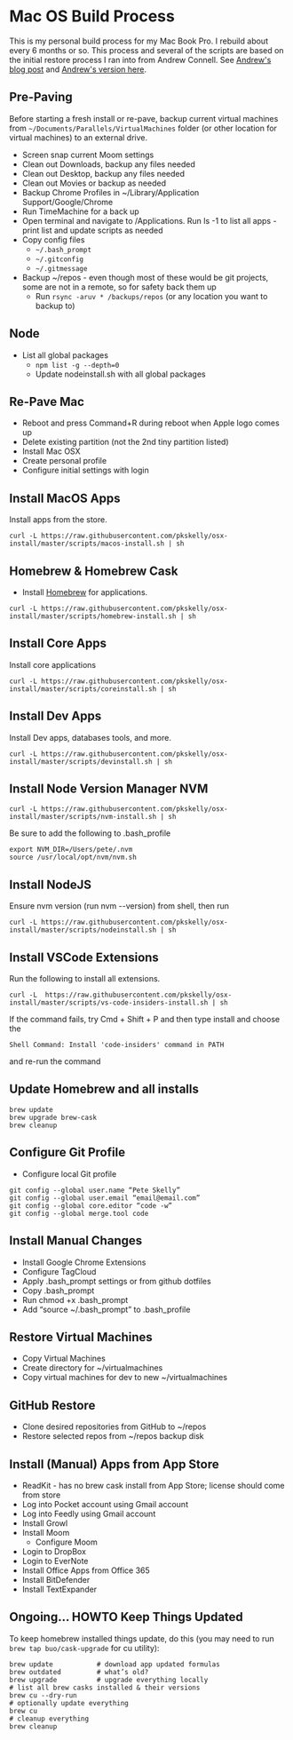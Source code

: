 # Mac OS Build Process 

This is my personal build process for my Mac Book Pro.  I rebuild about every 6 months or so.  This process and several of the scripts are based on the initial restore process I ran into from Andrew Connell.  See [Andrew's blog post](http://www.andrewconnell.com/blog/rapid-complete-install-reinstall-os-x-like-a-champ-in-three-ish-hours) and [Andrew's version here](https://github.com/andrewconnell/osx-install).  


## Pre-Paving
Before starting a fresh install or re-pave, backup current virtual machines from ```~/Documents/Parallels/VirtualMachines``` folder (or other location for virtual machines) to an external drive.

- Screen snap current Moom settings
- Clean out Downloads, backup any files needed
- Clean out Desktop, backup any files needed
- Clean out Movies or backup as needed
- Backup Chrome Profiles in ~/Library/Application Support/Google/Chrome
- Run TimeMachine for a back up 
- Open terminal and navigate to /Applications. Run ls -1 to list all apps - print list and update scripts as needed  
- Copy config files
    - ```~/.bash_prompt```
    - ```~/.gitconfig```
    - ```~/.gitmessage```
- Backup ~/repos - even though most of these would be git projects, some are not in a remote, so for safety back them up
    - Run ```rsync -aruv * /backups/repos``` (or any location you want to backup to)

## Node 
- List all global packages 
    - ```npm list -g --depth=0```
    - Update nodeinstall.sh with all global packages

## Re-Pave Mac 
- Reboot and press Command+R during reboot when Apple logo comes up
- Delete existing partition (not the 2nd tiny partition listed)
- Install Mac OSX
- Create personal profile 
- Configure initial settings with login

## Install MacOS Apps
Install apps from the store. 

```
curl -L https://raw.githubusercontent.com/pkskelly/osx-install/master/scripts/macos-install.sh | sh
```


## Homebrew & Homebrew Cask
- Install [Homebrew](https://brew.sh/) for applications.

```
curl -L https://raw.githubusercontent.com/pkskelly/osx-install/master/scripts/homebrew-install.sh | sh
```

## Install Core Apps 
Install core applications 

```
curl -L https://raw.githubusercontent.com/pkskelly/osx-install/master/scripts/coreinstall.sh | sh
```

## Install Dev Apps
Install Dev apps, databases tools, and more. 
```
curl -L https://raw.githubusercontent.com/pkskelly/osx-install/master/scripts/devinstall.sh | sh

``` 

## Install Node Version Manager NVM
```
curl -L https://raw.githubusercontent.com/pkskelly/osx-install/master/scripts/nvm-install.sh | sh

```
Be sure to add the following to .bash_profile

```
export NVM_DIR=/Users/pete/.nvm
source /usr/local/opt/nvm/nvm.sh
```

## Install NodeJS 
Ensure nvm version (run nvm --version) from shell, then run

```
curl -L https://raw.githubusercontent.com/pkskelly/osx-install/master/scripts/nodeinstall.sh | sh

```

## Install VSCode Extensions
Run the following to install all extensions. 
```
curl -L  https://raw.githubusercontent.com/pkskelly/osx-install/master/scripts/vs-code-insiders-install.sh | sh

```
If the command fails, try Cmd + Shift + P and then type install and choose the
```
Shell Command: Install 'code-insiders' command in PATH
```
and re-run the command



## Update Homebrew and all installs
```
brew update
brew upgrade brew-cask
brew cleanup
```

## Configure Git Profile 
- Configure local Git profile
```
git config --global user.name “Pete Skelly”
git config --global user.email “email@email.com”
git config --global core.editor “code -w”
git config --global merge.tool code

```

## Install Manual Changes
- Install Google Chrome Extensions
- Configure TagCloud
- Apply .bash_prompt settings or from github dotfiles
- Copy .bash_prompt
- Run chmod +x .bash_prompt
- Add “source ~/.bash_prompt” to .bash_profile

## Restore Virtual Machines
- Copy Virtual Machines
- Create directory for ~/virtualmachines 
- Copy virtual machines for dev to new ~/virtualmachines  

## GitHub Restore
- Clone desired repositories from GitHub to ~/repos
- Restore selected repos from ~/repos backup disk

## Install (Manual) Apps from App Store
- ReadKit - has no brew cask install from App Store; license should come from store
- Log into Pocket account using Gmail account
- Log into Feedly using Gmail account 
- Install Growl
- Install Moom
    - Configure Moom
- Login to DropBox
- Login to EverNote
- Install Office Apps from Office 365
- Install BitDefender
- Install TextExpander

## Ongoing... HOWTO Keep Things Updated

To keep homebrew installed things update, do this (you may need to run ```brew tap buo/cask-upgrade``` for cu utility):

  ```shell
  brew update           # download app updated formulas
  brew outdated         # what’s old?
  brew upgrade          # upgrade everything locally
  # list all brew casks installed & their versions
  brew cu --dry-run
  # optionally update everything
  brew cu
  # cleanup everything
  brew cleanup
  ```



